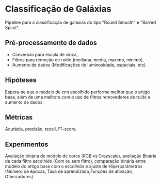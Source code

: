 # Classificação de Galáxias

Pipeline para a classificação de galáxias do tipo "Round Smooth" e "Barred Spiral".

## Pré-processamento de dados

* Conversão para escala de cinza,
* Filtros para remoção de ruído (mediana, media, maximo, minimo),
* Aumento de dados (Modificações de luminosidade, espaciais, etc).

## Hipóteses

Espera-se que o modelo de cnn escolhido performe melhor que o artigo base, além de uma melhora com o uso de filtros removedores de ruído e aumento de dados.

## Métricas

Acurácia, precisão, recall, F1-score.

## Experimentos

Avaliação binária de modelo de cores (RGB vs Grayscale), avaliação Binária de cada filtro escolhido (Com ou sem filtro), comparação binária entre modelo do artigo base com o escolhido e ajuste de Hiperparâmetros (Número de épocas, Taxa de aprendizado,Funções de ativação, Otimizadores)
